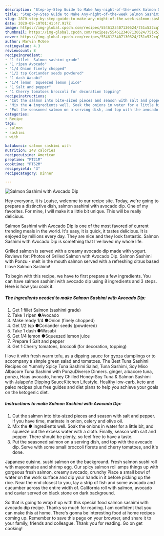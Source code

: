 ```yaml
---
description: "Step-by-Step Guide to Make Any-night-of-the-week Salmon Sashimi with Avocado Dip"
title: "Step-by-Step Guide to Make Any-night-of-the-week Salmon Sashimi with Avocado Dip"
slug: 2870-step-by-step-guide-to-make-any-night-of-the-week-salmon-sashimi-with-avocado-dip
date: 2020-09-19T01:41:47.917Z
image: https://img-global.cpcdn.com/recipes/5546123407130624/751x532cq70/salmon-sashimi-with-avocado-dip-recipe-main-photo.jpg
thumbnail: https://img-global.cpcdn.com/recipes/5546123407130624/751x532cq70/salmon-sashimi-with-avocado-dip-recipe-main-photo.jpg
cover: https://img-global.cpcdn.com/recipes/5546123407130624/751x532cq70/salmon-sashimi-with-avocado-dip-recipe-main-photo.jpg
author: Marvin McGee
ratingvalue: 4.3
reviewcount: 8
recipeingredient:
- "1 fillet  Salmon sashimi grade"
- "1 ripen Avocado"
- "1/4 Onion finely chopped"
- "1/2 tsp Coriander seeds powdered"
- "1 dash Wasabi"
- "1/4 lemon  Squeezed lemon juice"
- "1 Salt and pepper"
- "1 Cherry tomatoes broccoli for decoration topping"
recipeinstructions:
- "Cut the salmon into bite-sized pieces and season with salt and pepper. If you have time, marinate in onion, celery and olive oil."
- "Mix the ● ingredients well. Soak the onions in water for a little bit, and squeeze out the excess water with a cloth. Finally, season with salt and pepper. There should be plenty, so feel free to have a taste."
- "Put the seasoned salmon on a serving dish, and top with the avocado dip. Serve with some small broccoli florets and cherry tomatoes, and it&#39;s done."
categories:
- Recipe
tags:
- salmon
- sashimi
- with

katakunci: salmon sashimi with 
nutrition: 248 calories
recipecuisine: American
preptime: "PT21M"
cooktime: "PT52M"
recipeyield: "3"
recipecategory: Dinner

---
```



![Salmon Sashimi with Avocado Dip](https://img-global.cpcdn.com/recipes/5546123407130624/751x532cq70/salmon-sashimi-with-avocado-dip-recipe-main-photo.jpg)

Hey everyone, it is Louise, welcome to our recipe site. Today, we're going to prepare a distinctive dish, salmon sashimi with avocado dip. One of my favorites. For mine, I will make it a little bit unique. This will be really delicious.

Salmon Sashimi with Avocado Dip is one of the most favored of current trending meals in the world. It's easy, it is quick, it tastes delicious. It is enjoyed by millions every day. They are nice and they look fantastic. Salmon Sashimi with Avocado Dip is something that I've loved my whole life.

Grilled salmon is served with a creamy avocado dip made with yogurt. Reviews for: Photos of Grilled Salmon with Avocado Dip. Salmon Sashimi with Ponzu - melt in the mouth salmon served with a refreshing citrus based I love Salmon Sashimi!


To begin with this recipe, we have to first prepare a few ingredients. You can have salmon sashimi with avocado dip using 8 ingredients and 3 steps. Here is how you cook it.

<!--inarticleads1-->

##### The ingredients needed to make Salmon Sashimi with Avocado Dip:

1. Get 1 fillet  Salmon (sashimi grade)
1. Take 1 ripen ●Avocado
1. Make ready 1/4 ●Onion (finely chopped)
1. Get 1/2 tsp ●Coriander seeds (powdered)
1. Take 1 dash ●Wasabi
1. Get 1/4 lemon  ●Squeezed lemon juice
1. Prepare 1 Salt and pepper
1. Get 1 Cherry tomatoes, broccoli (for decoration, topping)


I love it with fresh warm tofu, as a dipping sauce for gyoza dumplings or to accompany a simple green salad and tomatoes. The Best Tuna Sashimi Recipes on Yummly Spicy Tuna Sashimi Salad, Tuna Sashimi, Soy Miso Albacore Tuna Sashimi with PonzuDiverse Dinners. ginger, albacore tuna, ponzu, Haas avocado, honey Chilled Honey-Soy Tuna &amp; Salmon Sashimi with Jalapeño Dipping SauceKitchen Lifestyle. Healthy low-carb, keto and paleo recipes plus free guides and diet plans to help you achieve your goals on the ketogenic diet. 

<!--inarticleads2-->

##### Instructions to make Salmon Sashimi with Avocado Dip:

1. Cut the salmon into bite-sized pieces and season with salt and pepper. If you have time, marinate in onion, celery and olive oil.
1. Mix the ● ingredients well. Soak the onions in water for a little bit, and squeeze out the excess water with a cloth. Finally, season with salt and pepper. There should be plenty, so feel free to have a taste.
1. Put the seasoned salmon on a serving dish, and top with the avocado dip. Serve with some small broccoli florets and cherry tomatoes, and it&#39;s done.


Japanese cuisine. sushi salmon on the background. Fresh salmon sushi roll with mayonnaise and shrimp egg. Our spicy salmon roll amps things up with gorgeous fresh salmon, creamy avocado, crunchy Place a small bowl of water on the work surface and dip your hands in it before picking up the rice. Near the end closest to you, lay a strip of fish and some avocado and cucumber across the entire width of. California roll with salmon, avocado and caviar served on black stone on dark background. 

So that is going to wrap it up with this special food salmon sashimi with avocado dip recipe. Thanks so much for reading. I am confident that you can make this at home. There's gonna be interesting food at home recipes coming up. Remember to save this page on your browser, and share it to your family, friends and colleague. Thank you for reading. Go on get cooking!
